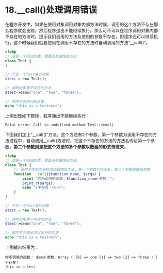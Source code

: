 # 18.\_\_call\(\)处理调用错误

在程序开发中，如果在使用对象调用对象内部方法时候，调用的这个方法不存在那么程序就会出错，然后程序退出不能继续执行。那么可不可以在程序调用对象内部不存在的方法时，提示我们调用的方法及使用的参数不存在，但程序还可以继续执行，这个时候我们就要使用在调用不存在的方法时自动调用的方法“\_\_call\(\)”。

```php
<?php
// 这是一个测试的类，里面没有属性和方法
class Test {
}
 
// 产生一个Test类的对象
$test = new Test();
 
// 调用对象里不存在的方法
$test->demo("one", "two", "three");
 
// 程序不会执行到这里
echo "this is a test<br>";
```

上例出现如下错误，程序通出不能继续执行；

```
Fatal error: Call to undefined method Test::demo()
```

下面我们加上“\_\_call\(\)”方法，这个方法有2个参数，第一个参数为调用不存在的方法过程中，自动调用\_\_call\(\)方法时，把这个不存在的方法的方法名传给第一个参数，**第二个参数则是把这个方法的多个参数以数组的形式传进来**。

```php
<?php
// 这是一个测试的类，里面没有属性和方法
class Test {
    // 调用不存的方法时自动调用的方法，第一个参数为方法名，第二个参数是数组参数
    function __call($function_name, $args) {
        print "你所调用的函数：$function_name(参数：";
        print_r($args);
        echo ")不存在！<br>";
    }
}
 
// 产生一个Test类的对象
$test = new Test();
 
// 调用对象里不存在的方法
$test->demo("one", "two", "three");
 
// 程序不会退出可以执行到这里
echo "this is a test<br>";
```

上例输出结果为：

```
你所调用的函数： demo(参数：Array ( [0] => one [1] => two [2] => three ) )不存在！
this is a test
```



